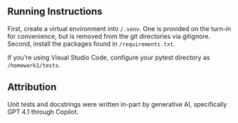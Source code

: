 ## Running Instructions
First, create a virtual environment into `/.venv`. One is provided on the turn-in for convenience, but is removed from the git directories via gitignore. Second, install the packages found in `/requirements.txt`. 

If you're using Visual Studio Code, configure your pytest directory as `/homework1/tests`.

## Attribution
Unit tests and docstrings were written in-part by generative AI, specifically GPT 4.1 through Copilot. 
